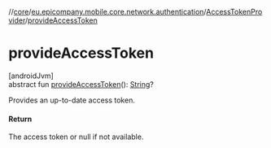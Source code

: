 //[core](../../../index.md)/[eu.epicompany.mobile.core.network.authentication](../index.md)/[AccessTokenProvider](index.md)/[provideAccessToken](provide-access-token.md)

# provideAccessToken

[androidJvm]\
abstract fun [provideAccessToken](provide-access-token.md)(): [String](https://kotlinlang.org/api/latest/jvm/stdlib/kotlin/-string/index.html)?

Provides an up-to-date access token.

#### Return

The access token or null if not available.
